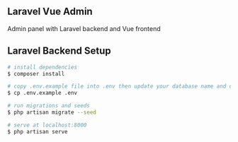 ## Laravel Vue Admin

Admin panel with Laravel backend and Vue frontend

## Laravel Backend Setup

```bash
# install dependencies
$ composer install

# copy .env.example file into .env then update your database name and database credentials
$ cp .env.example .env

# run migrations and seeds
$ php artisan migrate --seed

# serve at localhost:8000
$ php artisan serve
```